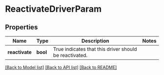 # ReactivateDriverParam

## Properties
Name | Type | Description | Notes
------------ | ------------- | ------------- | -------------
**reactivate** | **bool** | True indicates that this driver should be reactivated. | 

[[Back to Model list]](../README.md#documentation-for-models) [[Back to API list]](../README.md#documentation-for-api-endpoints) [[Back to README]](../README.md)


